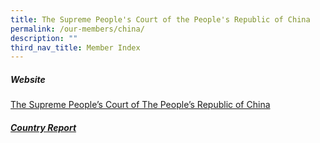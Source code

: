 ```yaml
---
title: The Supreme People's Court of the People's Republic of China
permalink: /our-members/china/
description: ""
third_nav_title: Member Index
---
```

##### Website

[The Supreme People’s Court of The People’s Republic of China](https://www.court.gov.cn)

##### [Country Report](/files/China-Country%20Report.pdf)


